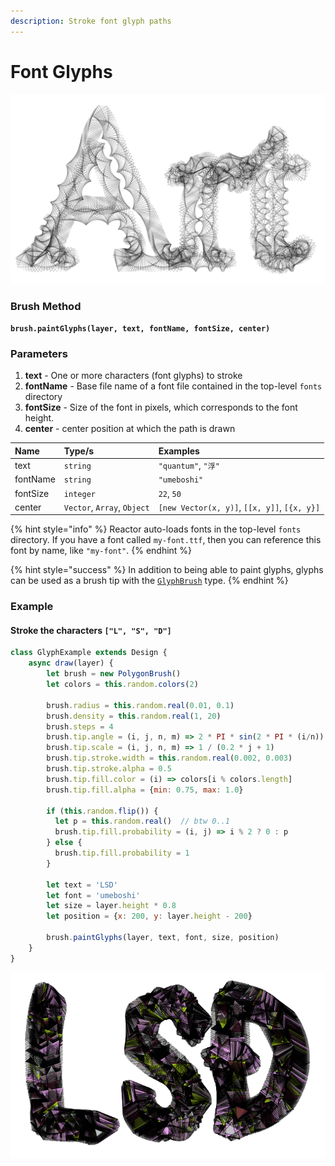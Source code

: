```yaml
---
description: Stroke font glyph paths
---
```


# Font Glyphs

![](../../.gitbook/assets/screenshot-from-2020-09-11-11-05-28.png)

### Brush Method <a id="overview"></a>

**`brush.paintGlyphs(layer, text, fontName, fontSize, center)`**

### ‌Parameters‌

1. **text** - One or more characters \(font glyphs\) to stroke
2. **fontName** - Base file name of a font file contained in the top-level `fonts` directory
3. **fontSize** - Size of the font in pixels, which corresponds to the font height.
4. **center** - center position at which the path is drawn

| Name | Type/s | Examples |
| :--- | :--- | :--- |
| text | `string` | `"quantum"`, `"浮"`  |
| fontName | `string` | `"umeboshi"` |
| fontSize | `integer` | `22`, `50` |
| center | `Vector`, `Array`, `Object` | `[new Vector(x, y)]`, `[[x, y]]`, `[{x, y}]` |

{% hint style="info" %}
Reactor auto-loads fonts in the top-level `fonts` directory. If you have a font called `my-font.ttf`, then you can reference this font by name, like `"my-font"`.
{% endhint %}

{% hint style="success" %}
In addition to being able to paint glyphs, glyphs can be used as a brush tip with the [`GlyphBrush`](../brush-properties/brush-types/glyph-brush.md) type.
{% endhint %}

### Example

#### Stroke the characters `["L", "S", "D"]`

```javascript
class GlyphExample extends Design {
    async draw(layer) {
        let brush = new PolygonBrush()
        let colors = this.random.colors(2)

        brush.radius = this.random.real(0.01, 0.1)
        brush.density = this.random.real(1, 20)
        brush.steps = 4
        brush.tip.angle = (i, j, n, m) => 2 * PI * sin(2 * PI * (i/n))
        brush.tip.scale = (i, j, n, m) => 1 / (0.2 * j + 1)
        brush.tip.stroke.width = this.random.real(0.002, 0.003)
        brush.tip.stroke.alpha = 0.5
        brush.tip.fill.color = (i) => colors[i % colors.length]
        brush.tip.fill.alpha = {min: 0.75, max: 1.0}
        
        if (this.random.flip()) {
          let p = this.random.real()  // btw 0..1
          brush.tip.fill.probability = (i, j) => i % 2 ? 0 : p
        } else {
          brush.tip.fill.probability = 1
        }
        
        let text = 'LSD'
        let font = 'umeboshi'
        let size = layer.height * 0.8
        let position = {x: 200, y: layer.height - 200}
        
        brush.paintGlyphs(layer, text, font, size, position)
    }
}
```

![Example Output](../../.gitbook/assets/lsd%20%281%29.png)



